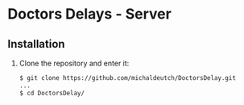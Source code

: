 # Doctors Delays - Server

## Installation

1. Clone the repository and enter it:

    ```sh
    $ git clone https://github.com/michaldeutch/DoctorsDelay.git
    ...
    $ cd DoctorsDelay/
    ```


